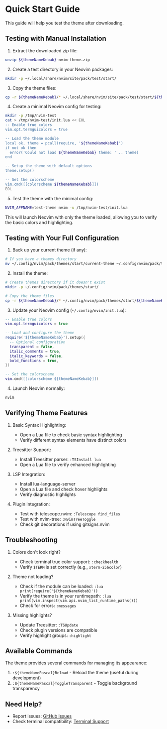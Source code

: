 # Quick Start Guide

This guide will help you test the theme after downloading.

## Testing with Manual Installation

1. Extract the downloaded zip file:

```bash
unzip ${themeNameKebab}-nvim-theme.zip
```

2. Create a test directory in your Neovim packages:

```bash
mkdir -p ~/.local/share/nvim/site/pack/test/start/
```

3. Copy the theme files:

```bash
cp -r ${themeNameKebab}/* ~/.local/share/nvim/site/pack/test/start/${themeNameKebab}/
```

4. Create a minimal Neovim config for testing:

```bash
mkdir -p /tmp/nvim-test
cat > /tmp/nvim-test/init.lua << EOL
-- Enable true colors
vim.opt.termguicolors = true

-- Load the theme module
local ok, theme = pcall(require, '${themeNameKebab}')
if not ok then
  error('Could not load ${themeNameKebab} theme: ' .. theme)
end

-- Setup the theme with default options
theme.setup()

-- Set the colorscheme
vim.cmd([[colorscheme ${themeNameKebab}]])
EOL
```

5. Test the theme with the minimal config:

```bash
NVIM_APPNAME=test-theme nvim -u /tmp/nvim-test/init.lua
```

This will launch Neovim with only the theme loaded, allowing you to verify the basic colors and highlighting.

## Testing with Your Full Configuration

1. Back up your current theme (if any):

```bash
# If you have a themes directory
mv ~/.config/nvim/pack/themes/start/current-theme ~/.config/nvim/pack/themes/start/current-theme.bak
```

2. Install the theme:

```bash
# Create themes directory if it doesn't exist
mkdir -p ~/.config/nvim/pack/themes/start/

# Copy the theme files
cp -r ${themeNameKebab}/* ~/.config/nvim/pack/themes/start/${themeNameKebab}/
```

3. Update your Neovim config (`~/.config/nvim/init.lua`):

```lua
-- Enable true colors
vim.opt.termguicolors = true

-- Load and configure the theme
require('${themeNameKebab}').setup({
  -- Optional configuration
  transparent = false,
  italic_comments = true,
  italic_keywords = false,
  bold_functions = true,
})

-- Set the colorscheme
vim.cmd([[colorscheme ${themeNameKebab}]])
```

4. Launch Neovim normally:

```bash
nvim
```

## Verifying Theme Features

1. Basic Syntax Highlighting:

   - Open a Lua file to check basic syntax highlighting
   - Verify different syntax elements have distinct colors

2. Treesitter Support:

   - Install Treesitter parser: `:TSInstall lua`
   - Open a Lua file to verify enhanced highlighting

3. LSP Integration:

   - Install lua-language-server
   - Open a Lua file and check hover highlights
   - Verify diagnostic highlights

4. Plugin Integration:
   - Test with telescope.nvim: `:Telescope find_files`
   - Test with nvim-tree: `:NvimTreeToggle`
   - Check git decorations if using gitsigns.nvim

## Troubleshooting

1. Colors don't look right?

   - Check terminal true color support: `:checkhealth`
   - Verify `$TERM` is set correctly (e.g., `xterm-256color`)

2. Theme not loading?

   - Check if the module can be loaded: `:lua print(require('${themeNameKebab}'))`
   - Verify the theme is in your runtimepath: `:lua print(vim.inspect(vim.api.nvim_list_runtime_paths()))`
   - Check for errors: `:messages`

3. Missing highlights?
   - Update Treesitter: `:TSUpdate`
   - Check plugin versions are compatible
   - Verify highlight groups: `:highlight`

## Available Commands

The theme provides several commands for managing its appearance:

1. `:${themeNamePascal}Reload` - Reload the theme (useful during development)
2. `:${themeNamePascal}ToggleTransparent` - Toggle background transparency

## Need Help?

- Report issues: [GitHub Issues](https://github.com/${userName}/${themeNameKebab}/issues)
- Check terminal compatibility: [Terminal Support](https://gist.github.com/XVilka/8346728)
